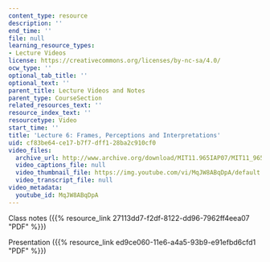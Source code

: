 ```yaml
---
content_type: resource
description: ''
end_time: ''
file: null
learning_resource_types:
- Lecture Videos
license: https://creativecommons.org/licenses/by-nc-sa/4.0/
ocw_type: ''
optional_tab_title: ''
optional_text: ''
parent_title: Lecture Videos and Notes
parent_type: CourseSection
related_resources_text: ''
resource_index_text: ''
resourcetype: Video
start_time: ''
title: 'Lecture 6: Frames, Perceptions and Interpretations'
uid: cf83be64-ce17-b7f7-dff1-28ba2c910cf0
video_files:
  archive_url: http://www.archive.org/download/MIT11.965IAP07/MIT11_965IAP07lec06_220k.mp4
  video_captions_file: null
  video_thumbnail_file: https://img.youtube.com/vi/MqJW8ABqDpA/default.jpg
  video_transcript_file: null
video_metadata:
  youtube_id: MqJW8ABqDpA
---
```


Class notes ({{% resource_link 27113dd7-f2df-8122-dd96-7962ff4eea07 "PDF" %}})

Presentation ({{% resource_link ed9ce060-11e6-a4a5-93b9-e91efbd6cfd1 "PDF" %}})

